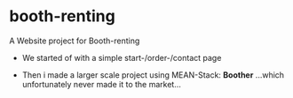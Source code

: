 # booth-renting
A Website project for Booth-renting

* We started of with a simple start-/order-/contact page

* Then i made a larger scale project using MEAN-Stack: **Boother**
...which unfortunately never made it to the market...

